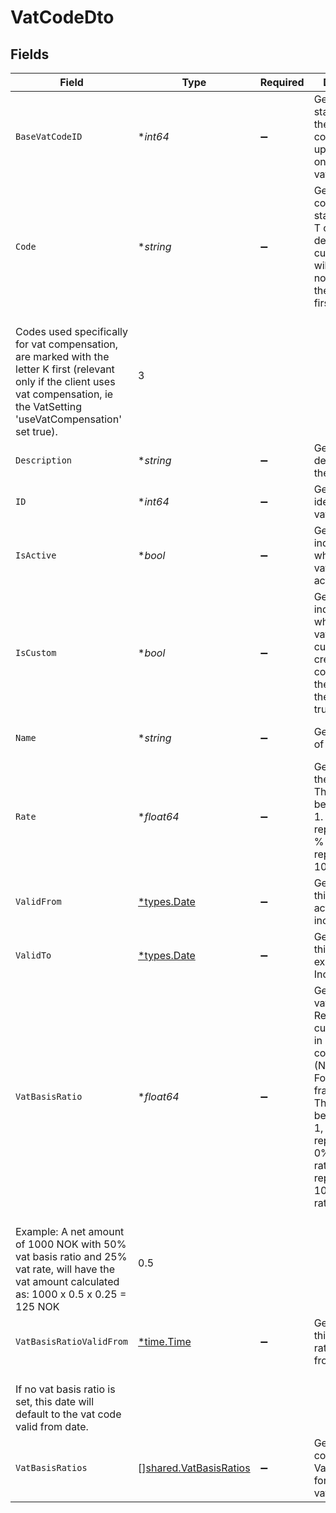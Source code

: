 # VatCodeDto


## Fields

| Field                                                                                                                                                                                                                                                                                                                                                                                           | Type                                                                                                                                                                                                                                                                                                                                                                                            | Required                                                                                                                                                                                                                                                                                                                                                                                        | Description                                                                                                                                                                                                                                                                                                                                                                                     | Example                                                                                                                                                                                                                                                                                                                                                                                         |
| ----------------------------------------------------------------------------------------------------------------------------------------------------------------------------------------------------------------------------------------------------------------------------------------------------------------------------------------------------------------------------------------------- | ----------------------------------------------------------------------------------------------------------------------------------------------------------------------------------------------------------------------------------------------------------------------------------------------------------------------------------------------------------------------------------------------- | ----------------------------------------------------------------------------------------------------------------------------------------------------------------------------------------------------------------------------------------------------------------------------------------------------------------------------------------------------------------------------------------------- | ----------------------------------------------------------------------------------------------------------------------------------------------------------------------------------------------------------------------------------------------------------------------------------------------------------------------------------------------------------------------------------------------- | ----------------------------------------------------------------------------------------------------------------------------------------------------------------------------------------------------------------------------------------------------------------------------------------------------------------------------------------------------------------------------------------------- |
| `BaseVatCodeID`                                                                                                                                                                                                                                                                                                                                                                                 | **int64*                                                                                                                                                                                                                                                                                                                                                                                        | :heavy_minus_sign:                                                                                                                                                                                                                                                                                                                                                                              | Gets the standard vat id the custom vat code is based upon. Relevant only for custom vat codes.                                                                                                                                                                                                                                                                                                 | 13                                                                                                                                                                                                                                                                                                                                                                                              |
| `Code`                                                                                                                                                                                                                                                                                                                                                                                          | **string*                                                                                                                                                                                                                                                                                                                                                                                       | :heavy_minus_sign:                                                                                                                                                                                                                                                                                                                                                                              | Gets the vat code. Go use standard SAF-T codes by default. Any custom codes, will have a notation with the letter C first.<br/>Codes used specifically for vat compensation, are marked with the letter K first (relevant only if the client uses vat compensation, ie the VatSetting 'useVatCompensation' set true).                                                                          | 3                                                                                                                                                                                                                                                                                                                                                                                               |
| `Description`                                                                                                                                                                                                                                                                                                                                                                                   | **string*                                                                                                                                                                                                                                                                                                                                                                                       | :heavy_minus_sign:                                                                                                                                                                                                                                                                                                                                                                              | Gets the description of the vat code.                                                                                                                                                                                                                                                                                                                                                           | Utgående mva                                                                                                                                                                                                                                                                                                                                                                                    |
| `ID`                                                                                                                                                                                                                                                                                                                                                                                            | **int64*                                                                                                                                                                                                                                                                                                                                                                                        | :heavy_minus_sign:                                                                                                                                                                                                                                                                                                                                                                              | Gets the unique identifier of the vat code                                                                                                                                                                                                                                                                                                                                                      | 201600                                                                                                                                                                                                                                                                                                                                                                                          |
| `IsActive`                                                                                                                                                                                                                                                                                                                                                                                      | **bool*                                                                                                                                                                                                                                                                                                                                                                                         | :heavy_minus_sign:                                                                                                                                                                                                                                                                                                                                                                              | Gets a value indicating whether this vat code is active                                                                                                                                                                                                                                                                                                                                         | false                                                                                                                                                                                                                                                                                                                                                                                           |
| `IsCustom`                                                                                                                                                                                                                                                                                                                                                                                      | **bool*                                                                                                                                                                                                                                                                                                                                                                                         | :heavy_minus_sign:                                                                                                                                                                                                                                                                                                                                                                              | Gets a value indicating whether this vat code is custom created. The code will have the letter C in the notation if true.                                                                                                                                                                                                                                                                       | true                                                                                                                                                                                                                                                                                                                                                                                            |
| `Name`                                                                                                                                                                                                                                                                                                                                                                                          | **string*                                                                                                                                                                                                                                                                                                                                                                                       | :heavy_minus_sign:                                                                                                                                                                                                                                                                                                                                                                              | Gets the name of the vat code.                                                                                                                                                                                                                                                                                                                                                                  | Utgående mva høy sats                                                                                                                                                                                                                                                                                                                                                                           |
| `Rate`                                                                                                                                                                                                                                                                                                                                                                                          | **float64*                                                                                                                                                                                                                                                                                                                                                                                      | :heavy_minus_sign:                                                                                                                                                                                                                                                                                                                                                                              | Gets the rate of the vat code. This is a value between 0 and 1. 0 representing 0 % vat and 1 representing 100 % vat.                                                                                                                                                                                                                                                                            | 0.25                                                                                                                                                                                                                                                                                                                                                                                            |
| `ValidFrom`                                                                                                                                                                                                                                                                                                                                                                                     | [*types.Date](../../../types/date.md)                                                                                                                                                                                                                                                                                                                                                           | :heavy_minus_sign:                                                                                                                                                                                                                                                                                                                                                                              | Gets the date this vat code is active from, inclusive.                                                                                                                                                                                                                                                                                                                                          | 2022-07-01                                                                                                                                                                                                                                                                                                                                                                                      |
| `ValidTo`                                                                                                                                                                                                                                                                                                                                                                                       | [*types.Date](../../../types/date.md)                                                                                                                                                                                                                                                                                                                                                           | :heavy_minus_sign:                                                                                                                                                                                                                                                                                                                                                                              | Gets the date this vat code expires. Inclusive.                                                                                                                                                                                                                                                                                                                                                 | 2022-12-31                                                                                                                                                                                                                                                                                                                                                                                      |
| `VatBasisRatio`                                                                                                                                                                                                                                                                                                                                                                                 | **float64*                                                                                                                                                                                                                                                                                                                                                                                      | :heavy_minus_sign:                                                                                                                                                                                                                                                                                                                                                                              | Gets or sets the vat basis ratio. Relevant for custom codes in mixed vat conditions (Norwegian: Forholdsmessig fradrag MVA). This is a value between 0 and 1, with 0 representing 0% vat basis ratio and 1 representing 100% vat basis ratio.<br/>Example: A net amount of 1000 NOK with 50% vat basis ratio and 25% vat rate, will have the vat amount calculated as: 1000 x 0.5 x 0.25 = 125 NOK | 0.5                                                                                                                                                                                                                                                                                                                                                                                             |
| `VatBasisRatioValidFrom`                                                                                                                                                                                                                                                                                                                                                                        | [*time.Time](https://pkg.go.dev/time#Time)                                                                                                                                                                                                                                                                                                                                                      | :heavy_minus_sign:                                                                                                                                                                                                                                                                                                                                                                              | Gets the date this vat basis ratio is active from.<br/>If no vat basis ratio is set, this date will default to the vat code valid from date.                                                                                                                                                                                                                                                   |                                                                                                                                                                                                                                                                                                                                                                                                 |
| `VatBasisRatios`                                                                                                                                                                                                                                                                                                                                                                                | [][shared.VatBasisRatios](../../../pkg/models/shared/vatbasisratios.md)                                                                                                                                                                                                                                                                                                                         | :heavy_minus_sign:                                                                                                                                                                                                                                                                                                                                                                              | Gets a collection of VatBasisRatios for a custom vat code.                                                                                                                                                                                                                                                                                                                                      |                                                                                                                                                                                                                                                                                                                                                                                                 |
